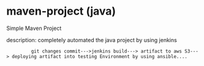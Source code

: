 # maven-project (java)

Simple Maven Project

description:
             completely automated the java project by using jenkins 
             
             git changes commit--->jenkins build---> artifact to aws S3---> deploying artifact into testing Environment by using ansible....
